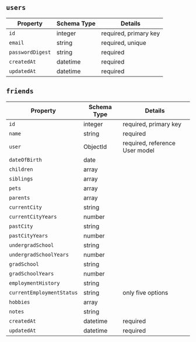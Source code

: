 ## `users`

|Property|Schema Type|Details|
|-----------|---------|-------|
|`id`|integer|required, primary key|
|`email`|string|required, unique|
|`passwordDigest`|string|required|
|`createdAt`|datetime|required|
|`updatedAt`|datetime|required|

## `friends`

|Property|Schema Type|Details|
|-----------|---------|-------|
|`id`|integer|required, primary key|
|`name`|string|required|
|`user`|ObjectId|required, reference User model|
|`dateOfBirth`|date||
|`children`|array||
|`siblings`|array||
|`pets`|array||
|`parents`|array||
|`currentCity`|string||
|`currentCityYears`|number||
|`pastCity`|string||
|`pastCityYears`|number||
|`undergradSchool`|string||
|`undergradSchoolYears`|number||
|`gradSchool`|string||
|`gradSchoolYears`|number||
|`employmentHistory`|string||
|`currentEmploymentStatus`|string|only five options|
|`hobbies`|array||
|`notes`|string||
|`createdAt`|datetime|required|
|`updatedAt`|datetime|required|